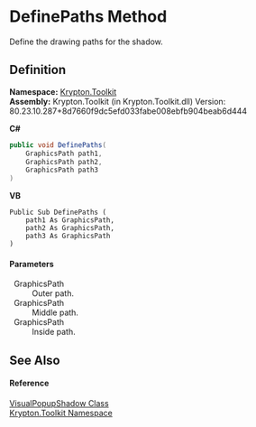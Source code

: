 # DefinePaths Method


Define the drawing paths for the shadow.



## Definition
**Namespace:** <a href="79d2eac2-21f4-54ff-7552-b20c33c30600.md">Krypton.Toolkit</a>  
**Assembly:** Krypton.Toolkit (in Krypton.Toolkit.dll) Version: 80.23.10.287+8d7660f9dc5efd033fabe008ebfb904beab6d444

**C#**
``` C#
public void DefinePaths(
	GraphicsPath path1,
	GraphicsPath path2,
	GraphicsPath path3
)
```
**VB**
``` VB
Public Sub DefinePaths ( 
	path1 As GraphicsPath,
	path2 As GraphicsPath,
	path3 As GraphicsPath
)
```



#### Parameters
<dl><dt>  GraphicsPath</dt><dd>Outer path.</dd><dt>  GraphicsPath</dt><dd>Middle path.</dd><dt>  GraphicsPath</dt><dd>Inside path.</dd></dl>

## See Also


#### Reference
<a href="a822fb19-cd7a-8141-8b45-625f0926df9b.md">VisualPopupShadow Class</a>  
<a href="79d2eac2-21f4-54ff-7552-b20c33c30600.md">Krypton.Toolkit Namespace</a>  
